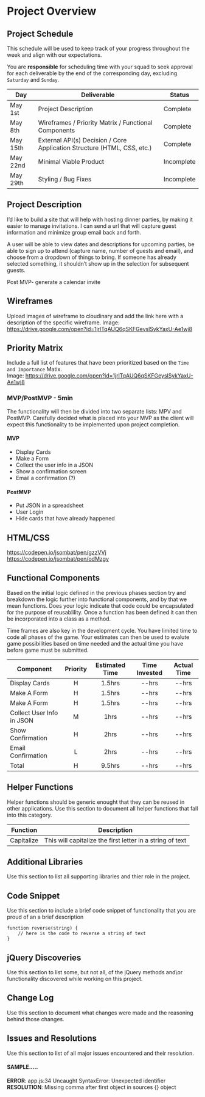 # Project Overview

## Project Schedule

This schedule will be used to keep track of your progress throughout the week and align with our expectations.  

You are **responsible** for scheduling time with your squad to seek approval for each deliverable by the end of the corresponding day, excluding `Saturday` and `Sunday`.

|  Day | Deliverable | Status
|---|---| ---|
|May 1st| Project Description | Complete
|May 8th| Wireframes / Priority Matrix / Functional Components | Complete
|May 15th| External API(s) Decision / Core Application Structure (HTML, CSS, etc.) | Complete
|May 22nd| Minimal Viable Product | Incomplete
|May 29th| Styling / Bug Fixes | Incomplete


## Project Description
I’d like to build a site that will help with hosting dinner parties, by making it easier to manage invitations. I can send a url that will capture guest information and minimize group email back and forth.

A user will be able to view dates and descriptions for upcoming parties, be able to sign up to attend (capture name, number of guests and email), and choose from a dropdown of things to bring. If someone has already selected something, it shouldn’t show up in the selection for subsequent guests. 

Post MVP- generate a calendar invite


## Wireframes

Upload images of wireframe to cloudinary and add the link here with a description of the specific wireframe.
Image: https://drive.google.com/open?id=1jrlTqAUQ6qSKFGeyslSykYaxU-Ae1wj8

## Priority Matrix

Include a full list of features that have been prioritized based on the `Time and Importance` Matix.  
Image: https://drive.google.com/open?id=1jrlTqAUQ6qSKFGeyslSykYaxU-Ae1wj8 

### MVP/PostMVP - 5min

The functionality will then be divided into two separate lists: MPV and PostMVP.  Carefully decided what is placed into your MVP as the client will expect this functionality to be implemented upon project completion.  

#### MVP 

- Display Cards 
- Make a Form
- Collect the user info in a JSON 
- Show a confirmation screen
- Email a confirmation (?) 

#### PostMVP 

- Put JSON in a spreadsheet
- User Login
- Hide cards that have already happened

## HTML/CSS
https://codepen.io/jsombat/pen/gzzVVj
https://codepen.io/jsombat/pen/odMzgv

## Functional Components

Based on the initial logic defined in the previous  phases section try and breakdown the logic further into functional components, and by that we mean functions.  Does your logic indicate that code could be encapsulated for the purpose of reusablility.  Once a function has been defined it can then be incorporated into a class as a method. 

Time frames are also key in the development cycle.  You have limited time to code all phases of the game.  Your estimates can then be used to evalute game possibilities based on time needed and the actual time you have before game must be submitted. 

| Component | Priority | Estimated Time | Time Invested | Actual Time |
| --- | :---: |  :---: | :---: | :---: |
| Display Cards | H | 1.5hrs| --hrs | --hrs |
| Make A Form | H | 1.5hrs| --hrs | --hrs |
| Make A Form | H | 1.5hrs| --hrs | --hrs |
| Collect User Info in JSON | M | 1hrs| --hrs | --hrs |
| Show Confirmation | H | 2hrs| --hrs | --hrs |
| Email Confirmation | L | 2hrs| --hrs | --hrs |
| Total | H | 9.5hrs| --hrs | --hrs |

## Helper Functions
Helper functions should be generic enought that they can be reused in other applications. Use this section to document all helper functions that fall into this category.

| Function | Description | 
| --- | :---: |  
| Capitalize | This will capitalize the first letter in a string of text | 

## Additional Libraries
 Use this section to list all supporting libraries and thier role in the project. 

## Code Snippet

Use this section to include a brief code snippet of functionality that you are proud of an a brief description  

```
function reverse(string) {
	// here is the code to reverse a string of text
}
```

## jQuery Discoveries
 Use this section to list some, but not all, of the jQuery methods and\or functionality discovered while working on this project.

## Change Log
 Use this section to document what changes were made and the reasoning behind those changes.  

## Issues and Resolutions
 Use this section to list of all major issues encountered and their resolution.

#### SAMPLE.....
**ERROR**: app.js:34 Uncaught SyntaxError: Unexpected identifier                                
**RESOLUTION**: Missing comma after first object in sources {} object
